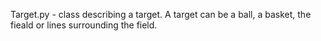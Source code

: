 Target.py - class describing a target. A target can be a ball, a basket, the fieald or lines surrounding the field.

